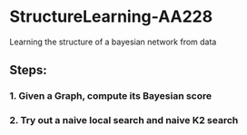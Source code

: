 # StructureLearning-AA228
Learning the structure of a bayesian network from data

## Steps:

### 1. Given a Graph, compute its Bayesian score

### 2. Try out a naive local search and naive K2 search
